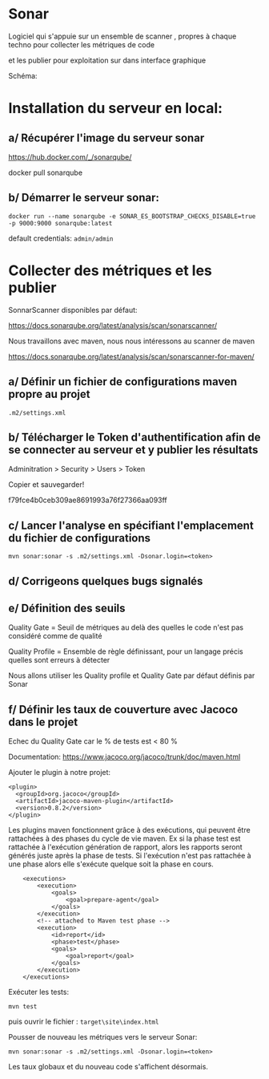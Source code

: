 # Sonar

Logiciel qui s'appuie sur un ensemble de scanner , propres à chaque techno pour collecter les métriques de code

et les publier pour exploitation sur dans interface graphique

Schéma:


# Installation du serveur en local:

## a/ Récupérer l'image du serveur sonar

https://hub.docker.com/_/sonarqube/

docker pull sonarqube

## b/ Démarrer le serveur sonar:

    docker run --name sonarqube -e SONAR_ES_BOOTSTRAP_CHECKS_DISABLE=true -p 9000:9000 sonarqube:latest

default credentials:
`admin/admin`


# Collecter des métriques et les publier

SonnarScanner disponibles par défaut:

https://docs.sonarqube.org/latest/analysis/scan/sonarscanner/

Nous travaillons avec maven, nous nous intéressons au scanner de maven

https://docs.sonarqube.org/latest/analysis/scan/sonarscanner-for-maven/



## a/ Définir un fichier de configurations maven propre au projet

`.m2/settings.xml`


## b/  Télécharger le Token d'authentification afin de se connecter au serveur et y publier les résultats

Adminitration > Security > Users > Token

Copier et sauvegarder!

f79fce4b0ceb309ae8691993a76f27366aa093ff


## c/ Lancer l'analyse en spécifiant l'emplacement du fichier de configurations

    mvn sonar:sonar -s .m2/settings.xml -Dsonar.login=<token>



## d/ Corrigeons quelques bugs signalés




## e/ Définition des seuils

Quality Gate = Seuil de métriques au delà des quelles le code n'est pas considéré comme de qualité

Quality Profile = Ensemble de règle définissant, pour un langage précis quelles sont erreurs à détecter

Nous allons utiliser les Quality profile et Quality Gate par défaut définis par Sonar



## f/ Définir les taux de couverture avec Jacoco dans le projet

Echec du Quality Gate car le % de tests est < 80 %

Documentation: https://www.jacoco.org/jacoco/trunk/doc/maven.html

Ajouter le plugin à notre projet:

    <plugin>
      <groupId>org.jacoco</groupId>
      <artifactId>jacoco-maven-plugin</artifactId>
      <version>0.8.2</version>
    </plugin>
	
Les plugins maven fonctionnent grâce à des exécutions, qui peuvent être rattachées à des phases du cycle de vie maven.
Ex si la phase test est rattachée à l'exécution génération de rapport, alors les rapports seront générés juste après la phase de tests.
Si l'exécution n'est pas rattachée à une phase alors elle s'exécute quelque soit la phase en cours.


		<executions>
            <execution>
                <goals>
                    <goal>prepare-agent</goal>
                </goals>
            </execution>
            <!-- attached to Maven test phase -->
            <execution>
                <id>report</id>
                <phase>test</phase>
                <goals>
                    <goal>report</goal>
                </goals>
            </execution>
        </executions>
		
		

Exécuter les tests:

    mvn test 

puis ouvrir le fichier : `target\site\index.html`

Pousser de nouveau les métriques vers le serveur Sonar: 

    mvn sonar:sonar -s .m2/settings.xml -Dsonar.login=<token>

Les taux globaux et du nouveau code s'affichent désormais.


